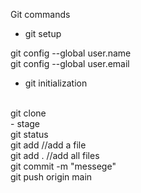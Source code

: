 Git commands

- git setup

git config --global user.name <github-username>
<br>
git config --global user.email <github-email>

- git initialization
<br>
git clone <github-project-link>
<br>
- stage
<br>
git status
<br>
git add <file>      //add a file
<br> 
git add .           //add all files
<br>
git commit -m "messege"
<br>
git push origin main
